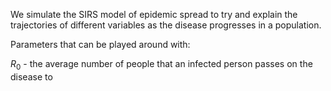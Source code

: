 We simulate the SIRS model of epidemic spread to try and explain the trajectories of different variables as the disease progresses in a population.

Parameters that can be played around with:

 
$`R_0`$ - the average number of people that an infected person passes on the disease to
